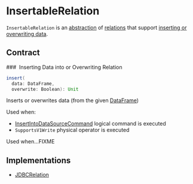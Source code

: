 # InsertableRelation

`InsertableRelation` is an [abstraction](#contract) of [relations](#implementations) that support [inserting or overwriting data](#insert).

## Contract

### <span id="insert"> Inserting Data into or Overwriting Relation

```scala
insert(
  data: DataFrame,
  overwrite: Boolean): Unit
```

Inserts or overwrites data (from the given [DataFrame](DataFrame.md))

Used when:

* [InsertIntoDataSourceCommand](logical-operators/InsertIntoDataSourceCommand.md) logical command is executed
* `SupportsV1Write` physical operator is executed

Used when...FIXME

## Implementations

* [JDBCRelation](datasources/jdbc/JDBCRelation.md)
